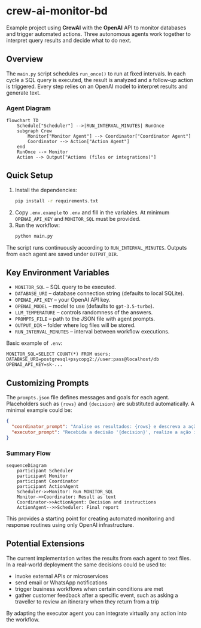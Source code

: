 # crew-ai-monitor-bd

Example project using **CrewAI** with the **OpenAI** API to monitor databases and trigger automated actions. Three autonomous agents work together to interpret query results and decide what to do next.

## Overview

The `main.py` script schedules `run_once()` to run at fixed intervals. In each cycle a SQL query is executed, the result is analyzed and a follow-up action is triggered. Every step relies on an OpenAI model to interpret results and generate text.

### Agent Diagram
```mermaid
flowchart TD
    Schedule["Scheduler"] -->|RUN_INTERVAL_MINUTES| RunOnce
    subgraph Crew
        Monitor["Monitor Agent"] --> Coordinator["Coordinator Agent"]
        Coordinator --> Action["Action Agent"]
    end
    RunOnce --> Monitor
    Action --> Output["Actions (files or integrations)"]
```

## Quick Setup

1. Install the dependencies:
   ```bash
   pip install -r requirements.txt
   ```
2. Copy `.env.example` to `.env` and fill in the variables. At minimum `OPENAI_API_KEY` and `MONITOR_SQL` must be provided.
3. Run the workflow:
   ```bash
   python main.py
   ```

The script runs continuously according to `RUN_INTERVAL_MINUTES`. Outputs from each agent are saved under `OUTPUT_DIR`.

## Key Environment Variables

- `MONITOR_SQL` &ndash; SQL query to be executed.
- `DATABASE_URI` &ndash; database connection string (defaults to local SQLite).
- `OPENAI_API_KEY` &ndash; your OpenAI API key.
- `OPENAI_MODEL` &ndash; model to use (defaults to `gpt-3.5-turbo`).
- `LLM_TEMPERATURE` &ndash; controls randomness of the answers.
- `PROMPTS_FILE` &ndash; path to the JSON file with agent prompts.
- `OUTPUT_DIR` &ndash; folder where log files will be stored.
- `RUN_INTERVAL_MINUTES` &ndash; interval between workflow executions.

Basic example of `.env`:
```env
MONITOR_SQL=SELECT COUNT(*) FROM users;
DATABASE_URI=postgresql+psycopg2://user:pass@localhost/db
OPENAI_API_KEY=sk-...
```

## Customizing Prompts

The `prompts.json` file defines messages and goals for each agent. Placeholders such as `{rows}` and `{decision}` are substituted automatically. A minimal example could be:
```json
{
  "coordinator_prompt": "Analise os resultados: {rows} e descreva a ação necessária.",
  "executor_prompt": "Recebida a decisão '{decision}', realize a ação indicada."
}
```

### Summary Flow
```mermaid
sequenceDiagram
    participant Scheduler
    participant Monitor
    participant Coordinator
    participant ActionAgent
    Scheduler->>Monitor: Run MONITOR_SQL
    Monitor->>Coordinator: Result as text
    Coordinator->>ActionAgent: Decision and instructions
    ActionAgent-->>Scheduler: Final report
```

This provides a starting point for creating automated monitoring and response routines using only OpenAI infrastructure.

## Potential Extensions

The current implementation writes the results from each agent to text files. In a real-world deployment the same decisions could be used to:

- invoke external APIs or microservices
- send email or WhatsApp notifications
- trigger business workflows when certain conditions are met
- gather customer feedback after a specific event, such as asking a traveller to review an itinerary when they return from a trip

By adapting the executor agent you can integrate virtually any action into the workflow.